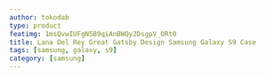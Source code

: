 ```yaml
---
author: tokodab
type: product
featimg: 1msQvwIUFgN5B9qiAnBWQy2DsgpV_ORt0
title: Lana Del Rey Great Gatsby Design Samsung Galaxy S9 Case
tags: [samsung, galaxy, s9]
category: [samsung]
---
```


